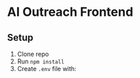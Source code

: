 # AI Outreach Frontend

## Setup

1. Clone repo  
2. Run `npm install`  
3. Create `.env` file with:

